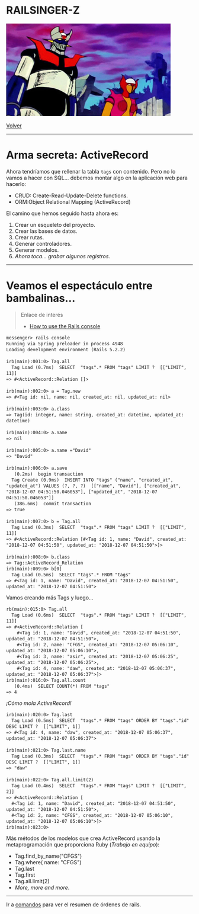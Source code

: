 
# RAILSINGER-Z

![](images/mazinger-y-afrodita.png)

[Volver](README.md)

---

# Arma secreta: ActiveRecord

Ahora tendríamos que rellenar la tabla `tags` con contenido. Pero no lo vamos a hacer con SQL... debemos montar algo en la aplicación web para hacerlo:
* CRUD: Create-Read-Update-Delete functions.
* ORM:Object Relational Mapping (ActiveRecord)

El camino que hemos seguido hasta ahora es:
1. Crear un esqueleto del proyecto.
1. Crear las bases de datos.
1. Crear rutas.
1. Generar controladores.
1. Generar modelos.
1. _Ahora toca... grabar algunos registros_.

---

# Veamos el espectáculo entre bambalinas...

> Enlace de interés
> * [How to use the Rails console](https://www.youtube.com/watch?v=CDSRGdH7Lnk)

```
messenger> rails console
Running via Spring preloader in process 4948
Loading development environment (Rails 5.2.2)

irb(main):001:0> Tag.all
  Tag Load (0.7ms)  SELECT  "tags".* FROM "tags" LIMIT ?  [["LIMIT", 11]]
=> #<ActiveRecord::Relation []>

irb(main):002:0> a = Tag.new
=> #<Tag id: nil, name: nil, created_at: nil, updated_at: nil>

irb(main):003:0> a.class
=> Tag(id: integer, name: string, created_at: datetime, updated_at: datetime)

irb(main):004:0> a.name
=> nil

irb(main):005:0> a.name ="David"
=> "David"

irb(main):006:0> a.save
   (0.2ms)  begin transaction
  Tag Create (0.9ms)  INSERT INTO "tags" ("name", "created_at", "updated_at") VALUES (?, ?, ?)  [["name", "David"], ["created_at", "2018-12-07 04:51:50.046053"], ["updated_at", "2018-12-07 04:51:50.046053"]]
   (386.6ms)  commit transaction
=> true

irb(main):007:0> b = Tag.all
  Tag Load (0.3ms)  SELECT  "tags".* FROM "tags" LIMIT ?  [["LIMIT", 11]]
=> #<ActiveRecord::Relation [#<Tag id: 1, name: "David", created_at: "2018-12-07 04:51:50", updated_at: "2018-12-07 04:51:50">]>

irb(main):008:0> b.class
=> Tag::ActiveRecord_Relation
irb(main):009:0> b[0]
  Tag Load (0.5ms)  SELECT "tags".* FROM "tags"
=> #<Tag id: 1, name: "David", created_at: "2018-12-07 04:51:50", updated_at: "2018-12-07 04:51:50">

```

Vamos creando más Tags y luego...

```
rb(main):015:0> Tag.all
  Tag Load (0.6ms)  SELECT  "tags".* FROM "tags" LIMIT ?  [["LIMIT", 11]]
=> #<ActiveRecord::Relation [
    #<Tag id: 1, name: "David", created_at: "2018-12-07 04:51:50", updated_at: "2018-12-07 04:51:50">,
    #<Tag id: 2, name: "CFGS", created_at: "2018-12-07 05:06:10", updated_at: "2018-12-07 05:06:10">,
    #<Tag id: 3, name: "asir", created_at: "2018-12-07 05:06:25", updated_at: "2018-12-07 05:06:25">,
    #<Tag id: 4, name: "daw", created_at: "2018-12-07 05:06:37", updated_at: "2018-12-07 05:06:37">]>
irb(main):016:0> Tag.all.count
   (0.4ms)  SELECT COUNT(*) FROM "tags"
=> 4
```

_¡Cómo mola ActiveRecord!_

```
irb(main):020:0> Tag.last
  Tag Load (0.5ms)  SELECT  "tags".* FROM "tags" ORDER BY "tags"."id" DESC LIMIT ?  [["LIMIT", 1]]
=> #<Tag id: 4, name: "daw", created_at: "2018-12-07 05:06:37", updated_at: "2018-12-07 05:06:37">

irb(main):021:0> Tag.last.name
  Tag Load (0.3ms)  SELECT  "tags".* FROM "tags" ORDER BY "tags"."id" DESC LIMIT ?  [["LIMIT", 1]]
=> "daw"

irb(main):022:0> Tag.all.limit(2)
  Tag Load (0.4ms)  SELECT  "tags".* FROM "tags" LIMIT ?  [["LIMIT", 2]]
=> #<ActiveRecord::Relation [
  #<Tag id: 1, name: "David", created_at: "2018-12-07 04:51:50", updated_at: "2018-12-07 04:51:50">,
  #<Tag id: 2, name: "CFGS", created_at: "2018-12-07 05:06:10", updated_at: "2018-12-07 05:06:10">]>
irb(main):023:0>
```

Más métodos de los modelos que crea ActiveRecord usando la metaprogramación que proporciona Ruby (_Trabajo en equipo_):
* Tag.find_by_name("CFGS")
* Tag.where( name: "CFGS")
* Tag.last
* Tag.first
* Tag.all.limit(2)
* _More, more and more_.

---

Ir a [comandos](99-commands.md) para ver el resumen de órdenes de rails.
